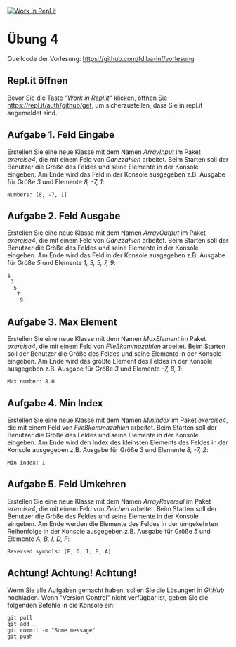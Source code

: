 [![Work in Repl.it](https://classroom.github.com/assets/work-in-replit-14baed9a392b3a25080506f3b7b6d57f295ec2978f6f33ec97e36a161684cbe9.svg)](https://classroom.github.com/online_ide?assignment_repo_id=3441074&assignment_repo_type=AssignmentRepo)
# Übung 4
Quellcode der Vorlesung: https://github.com/fdiba-inf/vorlesung
## Repl.it öffnen
Bevor Sie die Taste _"Work in Repl.it"_ klicken, öffnen Sie https://repl.it/auth/github/get, um sicherzustellen, dass Sie in repl.it angemeldet sind.
## Aufgabe 1. Feld Eingabe
Erstellen Sie eine neue Klasse mit dem Namen _ArrayInput_ im Paket _exercise4_, die mit einem Feld von _Ganzzahlen_ arbeitet.
Beim Starten soll der Benutzer die Größe des Feldes und seine Elemente in der Konsole eingeben.
Am Ende wird das Feld in der Konsole ausgegeben z.B. Ausgabe für Größe _3_ und Elemente _8, -7, 1_:
```
Numbers: [8, -7, 1]
```
## Aufgabe 2. Feld Ausgabe
Erstellen Sie eine neue Klasse mit dem Namen _ArrayOutput_ im Paket _exercise4_, die mit einem Feld von _Ganzzahlen_ arbeitet.
Beim Starten soll der Benutzer die Größe des Feldes und seine Elemente in der Konsole eingeben.
Am Ende wird das Feld in der Konsole ausgegeben z.B. Ausgabe für Größe _5_ und Elemente _1, 3, 5, 7, 9_:
```
1
 3
  5
   7
    9
```
## Aufgabe 3. Max Element
Erstellen Sie eine neue Klasse mit dem Namen _MaxElement_ im Paket _exercise4_, die mit einem Feld von _Fließkommazahlen_ arbeitet.
Beim Starten soll der Benutzer die Größe des Feldes und seine Elemente in der Konsole eingeben.
Am Ende wird das größte Element des Feldes in der Konsole ausgegeben z.B. Ausgabe für Größe _3_ und Elemente _-7, 8, 1_:
```
Max number: 8.0
```
## Aufgabe 4. Min Index
Erstellen Sie eine neue Klasse mit dem Namen _MinIndex_ im Paket _exercise4_, die mit einem Feld von _Fließkommazahlen_ arbeitet.
Beim Starten soll der Benutzer die Größe des Feldes und seine Elemente in der Konsole eingeben.
Am Ende wird den Index des kleinsten Elements des Feldes in der Konsole ausgegeben z.B. Ausgabe für Größe _3_ und Elemente _8, -7, 2_:
```
Min index: 1
```
## Aufgabe 5. Feld Umkehren
Erstellen Sie eine neue Klasse mit dem Namen _ArrayReversal_ im Paket _exercise4_, die mit einem Feld von _Zeichen_ arbeitet.
Beim Starten soll der Benutzer die Größe des Feldes und seine Elemente in der Konsole eingeben.
Am Ende werden die Elemente des Feldes in der umgekehrten Reihenfolge in der Konsole ausgegeben z.B. Ausgabe für Größe _5_ und Elemente _A, B, I, D, F_:
```
Reversed symbols: [F, D, I, B, A]
```
## Achtung! Achtung! Achtung!
Wenn Sie alle Aufgaben gemacht haben, sollen Sie die Lösungen in _GitHub_ hochladen. 
Wenn "Version Control" nicht verfügbar ist, geben Sie die folgenden Befehle in die Konsole ein:
``` 
git pull
git add .
git commit -m "Some message"
git push
``` 
